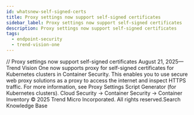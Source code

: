 ```yaml
---
id: whatsnew-self-signed-certs
title: Proxy settings now support self-signed certificates
sidebar_label: Proxy settings now support self-signed certificates
description: Proxy settings now support self-signed certificates
tags:
  - endpoint-security
  - trend-vision-one
---
```


/*<![CDATA[*/ $('#title').html($('meta[name=map-description]').attr('content')); /*]]>*/ Proxy settings now support self-signed certificates August 21, 2025—Trend Vision One now supports proxy for self-signed certificates for Kubernetes clusters in Container Security. This enables you to use secure web proxy solutions as a proxy to access the internet and inspect HTTPS traffic. For more information, see Proxy Settings Script Generator (for Kubernetes clusters). Cloud Security → Container Security → Container Inventory © 2025 Trend Micro Incorporated. All rights reserved.Search Knowledge Base